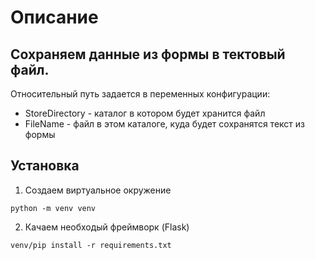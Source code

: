 # Описание

Сохраняем данные из формы в тектовый файл.
---
Относительный путь задается в переменных конфигурации:
- StoreDirectory - каталог в котором будет хранится файл
- FileName - файл в этом каталоге, куда будет сохранятся текст из формы

## Установка
1. Создаем виртуальное окружение
```
python -m venv venv
```

2. Качаем необходый фреймворк (Flask)
```
venv/pip install -r requirements.txt
```

